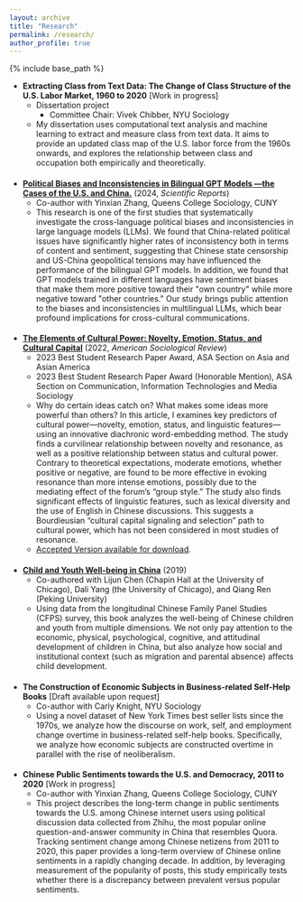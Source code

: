 ```yaml
---
layout: archive
title: "Research"
permalink: /research/
author_profile: true
---
```


{% include base_path %}  

* **Extracting Class from Text Data: The Change of Class Structure of the U.S. Labor Market, 1960 to 2020** [Work in progress]
    * Dissertation project
        * Committee Chair: Vivek Chibber, NYU Sociology
    * My dissertation uses computational text analysis and machine learning to extract and measure class from text data. It aims to provide an updated class map of the U.S. labor force from the 1960s onwards, and explores the relationship between class and occupation both empirically and theoretically.
#### 
   
* **[Political Biases and Inconsistencies in Bilingual GPT Models —the Cases of the U.S. and China.](https://doi.org/10.1038/s41598-024-76395-w)** (2024, *Scientific Reports*) 
  * Co-author with Yinxian Zhang, Queens College Sociology, CUNY
  * This research is one of the first studies that systematically investigate the cross-language political biases and inconsistencies in large language models (LLMs). We found that China-related political issues have significantly higher rates of inconsistency both in terms of content and sentiment, suggesting that Chinese state censorship and US-China geopolitical tensions may have influenced the performance of the bilingual GPT models. In addition, we found that GPT models trained in different languages have sentiment biases that make them more positive toward their "own country" while more negative toward "other countries." Our study brings public attention to the biases and inconsistencies in multilingual LLMs, which bear profound implications for cross-cultural communications.
####

* **[The Elements of Cultural Power: Novelty, Emotion, Status, and Cultural Capital](https://journals.sagepub.com/doi/full/10.1177/00031224221123030)** (2022, *American Sociological Review*)  
  * 2023 Best Student Research Paper Award, ASA Section on Asia and Asian America
  * 2023 Best Student Research Paper Award (Honorable Mention), ASA Section on Communication, Information Technologies and Media Sociology
  * Why do certain ideas catch on? What makes some ideas more powerful than others? In this article, I examines key predictors of cultural power—novelty, emotion, status, and linguistic features—using an innovative diachronic word-embedding method. The study finds a curvilinear relationship between novelty and resonance, as well as a positive relationship between status and cultural power. Contrary to theoretical expectations, moderate emotions, whether positive or negative, are found to be more effective in evoking resonance than more intense emotions, possibly due to the mediating effect of the forum’s “group style.” The study also finds significant effects of linguistic features, such as lexical diversity and the use of English in Chinese discussions. This suggests a Bourdieusian “cultural capital signaling and selection” path to cultural power, which has not been considered in most studies of resonance.  
  * [Accepted Version available for download](https://di-zhou.github.io/files/Zhou_elements_of_cultural_power_accepted_forshare.pdf).       
####      
    
* **[Child and Youth Well-being in China](https://www.routledge.com/Child-and-Youth-Well-being-in-China/Chen-Yang-Zhou-Ren/p/book/9780367670368)** (2019)
  * Co-authored with Lijun Chen (Chapin Hall at the University of Chicago), Dali Yang (the University of Chicago), and Qiang Ren (Peking University)
  * Using data from the longitudinal Chinese Family Panel Studies (CFPS) survey, this book analyzes the well-being of Chinese children and youth from multiple dimensions. We not only pay attention to the economic, physical, psychological, cognitive, and attitudinal development of children in China, but also analyze how social and institutional context (such as migration and parental absence) affects child development.
####

* **The Construction of Economic Subjects in Business-related Self-Help Books** [Draft available upon request]  
  * Co-author with Carly Knight, NYU Sociology
  * Using a novel dataset of New York Times best seller lists since the 1970s, we analyze how the discourse on work, self, and employment change overtime in business-related self-help books. Specifically, we analyze how economic subjects are constructed overtime in parallel with the rise of neoliberalism.   
####

* **Chinese Public Sentiments towards the U.S. and Democracy, 2011 to 2020** [Work in progress] 
  * Co-author with Yinxian Zhang, Queens College Sociology, CUNY
  * This project describes the long-term change in public sentiments towards the U.S. among Chinese internet users using political discussion data collected from Zhihu, the most popular online question-and-answer community in China that resembles Quora. Tracking sentiment change among Chinese netizens from 2011 to 2020, this paper provides a long-term overview of Chinese online sentiments in a rapidly changing decade. In addition, by leveraging measurement of the popularity of posts, this study empirically tests whether there is a discrepancy between prevalent versus popular sentiments.  

 
